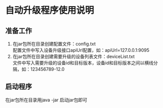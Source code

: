 # 自动升级程序使用说明

准备工作
-
1. 在jar包所在目录创建配置文件：config.txt  
配置文件中写入设备升级接口apiUrl配置，如：apiUrl=127.0.0.1:9095
2. 在jar包所在目录创建需要升级的设备列表文件：deviceList.txt  
文件中写入需要升级的设备id和目标版本，设备id和目标版本之间以横线分隔，如：123456789-12.0

启动程序
-

在jar包所在目录用java -jar 启动jar包即可


